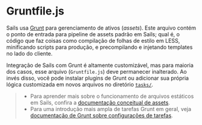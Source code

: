 # Gruntfile.js

Sails usa [Grunt](http://gruntjs.com) para gerenciamento de ativos (_assets_). Este arquivo contém o ponto de entrada para pipeline de assets padrão em Sails; qual é, o código que faz coisas como compilação de folhas de estilo em LESS, minificando scripts para produção, e precompilando e injetando templates no lado do cliente.

Integração de Sails com Grunt é altamente customizável, mas para maioria dos casos, esse arquivo (`Gruntfile.js`) deve permanecer inalterado. Ao invés disso, você pode instalar plugins de Grunt ou adicionar sua própria lógica customizada em novos arquivos no diretório [`tasks/`](./tasks).

> + Para aprender mais sobre o funcionamento de arquivos estáticos em Sails, confira a [documentação conceitual de assets](https://sailsjs.com/documentation/concepts/assets).
> + Para uma introdução mais ampla de tarefas Grunt em geral, veja [documentação de Grunt sobre configurações de tarefas](http://gruntjs.com/configuring-tasks).


<docmeta name="displayName" value="Gruntfile.js">
